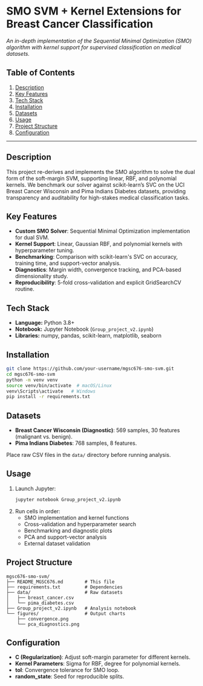 # SMO SVM + Kernel Extensions for Breast Cancer Classification

_An in-depth implementation of the Sequential Minimal Optimization (SMO) algorithm with kernel support for supervised classification on medical datasets._

## Table of Contents

1. [Description](#description)  
2. [Key Features](#key-features)  
3. [Tech Stack](#tech-stack)  
4. [Installation](#installation)  
5. [Datasets](#datasets)  
6. [Usage](#usage)  
7. [Project Structure](#project-structure)  
8. [Configuration](#configuration)

---

## Description

This project re-derives and implements the SMO algorithm to solve the dual form of the soft-margin SVM, supporting linear, RBF, and polynomial kernels. We benchmark our solver against scikit-learn’s SVC on the UCI Breast Cancer Wisconsin and Pima Indians Diabetes datasets, providing transparency and auditability for high-stakes medical classification tasks.

## Key Features

- **Custom SMO Solver**: Sequential Minimal Optimization implementation for dual SVM.  
- **Kernel Support**: Linear, Gaussian RBF, and polynomial kernels with hyperparameter tuning.  
- **Benchmarking**: Comparison with scikit-learn's SVC on accuracy, training time, and support-vector analysis.  
- **Diagnostics**: Margin width, convergence tracking, and PCA-based dimensionality study.  
- **Reproducibility**: 5-fold cross-validation and explicit GridSearchCV routine.  

## Tech Stack

- **Language:** Python 3.8+  
- **Notebook:** Jupyter Notebook (`Group_project_v2.ipynb`)  
- **Libraries:** numpy, pandas, scikit-learn, matplotlib, seaborn  

## Installation

```bash
git clone https://github.com/your-username/mgsc676-smo-svm.git
cd mgsc676-smo-svm
python -m venv venv
source venv/bin/activate  # macOS/Linux
venv\Scripts\activate   # Windows
pip install -r requirements.txt
```

## Datasets

- **Breast Cancer Wisconsin (Diagnostic)**: 569 samples, 30 features (malignant vs. benign).  
- **Pima Indians Diabetes**: 768 samples, 8 features.  

Place raw CSV files in the `data/` directory before running analysis.

## Usage

1. Launch Jupyter:  
   ```bash
   jupyter notebook Group_project_v2.ipynb
   ```  
2. Run cells in order:  
   - SMO implementation and kernel functions  
   - Cross-validation and hyperparameter search  
   - Benchmarking and diagnostic plots  
   - PCA and support-vector analysis  
   - External dataset validation  

## Project Structure

```
mgsc676-smo-svm/
├── README_MGSC676.md        # This file
├── requirements.txt         # Dependencies
├── data/                    # Raw datasets
│   ├── breast_cancer.csv
│   └── pima_diabetes.csv
├── Group_project_v2.ipynb   # Analysis notebook
└── figures/                 # Output charts
    ├── convergence.png
    └── pca_diagnostics.png
```

## Configuration

- **C (Regularization)**: Adjust soft-margin parameter for different kernels.  
- **Kernel Parameters**: Sigma for RBF, degree for polynomial kernels.  
- **tol**: Convergence tolerance for SMO loop.  
- **random_state**: Seed for reproducible splits.  
